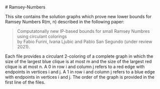 ﻿﻿# Ramsey-Numbers

This site contains the solution graphs which prove new lower bounds for Ramsey Numbers R(m, n) described in the following paper:

> Computatonally new IP-based bounds for small Ramsey Numbres using circulant colorings  
by Fabio Furini, Ivana Ljubic and Pablo San Segundo (under review 2021).

Each file provides a circulant 2-coloring of a complete graph in which the size of the largest blue clique is at most m and the size of the largest red clique is at most n. A 0 in row i and column j refers to a red edge with endpoints in vertices i and j. A 1 in row i and column j refers to a blue edge with endpoints in vertices i and j. The order of the graph is provided in the first line of the files.


